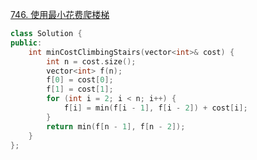 [746. 使用最小花费爬楼梯](https://leetcode.cn/problems/min-cost-climbing-stairs/)
```C++
class Solution {
public:
    int minCostClimbingStairs(vector<int>& cost) {
        int n = cost.size();
        vector<int> f(n);
        f[0] = cost[0];
        f[1] = cost[1];
        for (int i = 2; i < n; i++) {
            f[i] = min(f[i - 1], f[i - 2]) + cost[i];
        }
        return min(f[n - 1], f[n - 2]);
    }
};
```